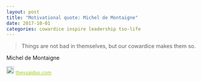 ```yaml
---
layout: post
title: "Motivational quote: Michel de Montaigne"
date: 2017-10-01
categories: cowardice inspire leadership tso-life
---
```

> Things are not bad in themselves, but our cowardice makes them so.

Michel de Montaigne

<span style="z-index:50;font-size:0.9em;"><img src="https://theysaidso.com/branding/theysaidso.png" height="20" width="20" alt="theysaidso.com"/><a href="https://theysaidso.com" title="Powered by quotes from theysaidso.com" style="color: #9fcc25; margin-left: 4px; vertical-align: middle;">theysaidso.com</a></span>
